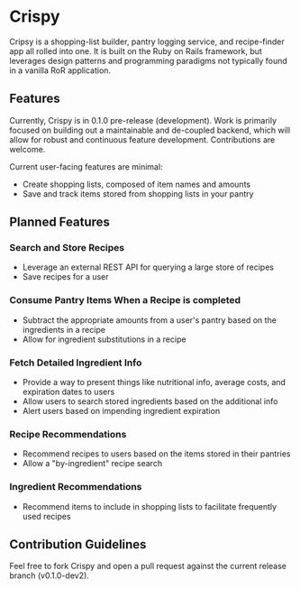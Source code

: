 # Crispy

Cripsy is a shopping-list builder, pantry logging service, and recipe-finder app all rolled into one. It is built on the Ruby on Rails framework, but leverages design patterns and programming paradigms not typically found in a vanilla RoR application.

## Features

Currently, Crispy is in 0.1.0 pre-release (development). Work is primarily focused on building out a maintainable and de-coupled backend, which will allow for robust and continuous feature development. Contributions are welcome.

Current user-facing features are minimal:
- Create shopping lists, composed of item names and amounts
- Save and track items stored from shopping lists in your pantry

## Planned Features

### Search and Store Recipes
- Leverage an external REST API for querying a large store of recipes
- Save recipes for a user

### Consume Pantry Items When a Recipe is completed
- Subtract the appropriate amounts from a user's pantry based on the ingredients in a recipe
- Allow for ingredient substitutions in a recipe

### Fetch Detailed Ingredient Info
- Provide a way to present things like nutritional info, average costs, and expiration dates to users
- Allow users to search stored ingredients based on the additional info
- Alert users based on impending ingredient expiration

### Recipe Recommendations
- Recommend recipes to users based on the items stored in their pantries
- Allow a "by-ingredient" recipe search

### Ingredient Recommendations
- Recommend items to include in shopping lists to facilitate frequently used recipes

## Contribution Guidelines

Feel free to fork Crispy and open a pull request against the current release branch (v0.1.0-dev2).
